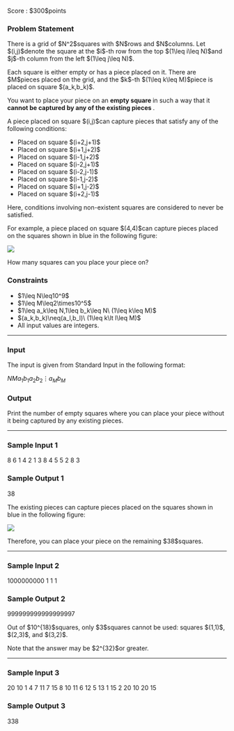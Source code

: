 
<div>

<span>

<span>

<p>
Score : $300$points
</p>

<div>

<section>

### **Problem Statement**

<p>
There is a grid of $N^2$squares with $N$rows and $N$columns.
Let $(i,j)$denote the square at the $i$-th row from the top $(1\leq i\leq N)$and $j$-th column from the left $(1\leq j\leq N)$.
</p>

<p>
Each square is either empty or has a piece placed on it.
There are $M$pieces placed on the grid, and the $k$-th $(1\leq k\leq M)$piece is placed on square $(a_k,b_k)$.
</p>

<p>
You want to place your piece on an 
<strong>
empty square
</strong>
in such a way that it 
<strong>
cannot be captured by any of the existing pieces
</strong>
.
</p>

<p>
A piece placed on square $(i,j)$can capture pieces that satisfy any of the following conditions:
</p>

<ul>

<li>
Placed on square $(i+2,j+1)$
</li>

<li>
Placed on square $(i+1,j+2)$
</li>

<li>
Placed on square $(i-1,j+2)$
</li>

<li>
Placed on square $(i-2,j+1)$
</li>

<li>
Placed on square $(i-2,j-1)$
</li>

<li>
Placed on square $(i-1,j-2)$
</li>

<li>
Placed on square $(i+1,j-2)$
</li>

<li>
Placed on square $(i+2,j-1)$
</li>

</ul>

<p>
Here, conditions involving non-existent squares are considered to never be satisfied.
</p>

<p>
For example, a piece placed on square $(4,4)$can capture pieces placed on the squares shown in blue in the following figure:
</p>

<p>

<img src="https://img.atcoder.jp/abc377/871985d4de26cef302c00cdd6f178880.png">

</img>

</p>

<p>
How many squares can you place your piece on?
</p>

</section>

</div>

<div>

<section>

### **Constraints**

<ul>

<li>
$1\leq N\leq10^9$
</li>

<li>
$1\leq M\leq2\times10^5$
</li>

<li>
$1\leq a_k\leq N,1\leq b_k\leq N\ (1\leq k\leq M)$
</li>

<li>
$(a_k,b_k)\neq(a_l,b_l)\ (1\leq k\lt l\leq M)$
</li>

<li>
All input values are integers.
</li>

</ul>

</section>

</div>

---

<div>

<div>

<section>

### **Input**

<p>
The input is given from Standard Input in the following format:
</p>

<div>

$N$$M$$a_1$$b_1$$a_2$$b_2$$\vdots$$a_M$$b_M$
</div>

</section>

</div>

<div>

<section>

### **Output**

<p>
Print the number of empty squares where you can place your piece without it being captured by any existing pieces.
</p>

</section>

</div>

</div>

---

<div>

<section>

### **Sample Input 1**

<div>

8 6
1 4
2 1
3 8
4 5
5 2
8 3

</div>

</section>

</div>

<div>

<section>

### **Sample Output 1**

<div>

38

</div>

<p>
The existing pieces can capture pieces placed on the squares shown in blue in the following figure:
</p>

<p>

<img src="https://img.atcoder.jp/abc377/cb70c753c18ba20c291ba79e76f34599.png">

</img>

</p>

<p>
Therefore, you can place your piece on the remaining $38$squares.
</p>

</section>

</div>

---

<div>

<section>

### **Sample Input 2**

<div>

1000000000 1
1 1

</div>

</section>

</div>

<div>

<section>

### **Sample Output 2**

<div>

999999999999999997

</div>

<p>
Out of $10^{18}$squares, only $3$squares cannot be used: squares $(1,1)$, $(2,3)$, and $(3,2)$.
</p>

<p>
Note that the answer may be $2^{32}$or greater.
</p>

</section>

</div>

---

<div>

<section>

### **Sample Input 3**

<div>

20 10
1 4
7 11
7 15
8 10
11 6
12 5
13 1
15 2
20 10
20 15

</div>

</section>

</div>

<div>

<section>

### **Sample Output 3**

<div>

338

</div>

</section>

</div>

</span>

</span>

</div>
